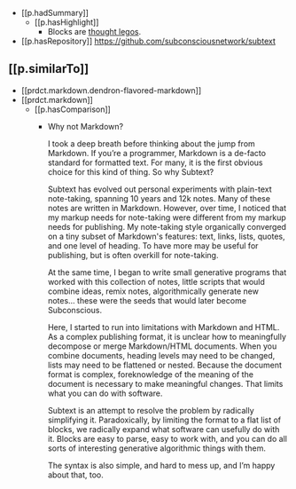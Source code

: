 
- [[p.hadSummary]] 
  - [[p.hasHighlight]]
    - Blocks are [thought legos](https://subconscious.substack.com/p/thought-legos).
- [[p.hasRepository]] https://github.com/subconsciousnetwork/subtext 

## [[p.similarTo]]

- [[prdct.markdown.dendron-flavored-markdown]]
- [[prdct.markdown]]
  - [[p.hasComparison]]
    - Why not Markdown?

      I took a deep breath before thinking about the jump from Markdown. If you’re a programmer, Markdown is a de-facto standard for formatted text. For many, it is the first obvious choice for this kind of thing. So why Subtext?

      Subtext has evolved out personal experiments with plain-text note-taking, spanning 10 years and 12k notes. Many of these notes are written in Markdown. However, over time, I noticed that my markup needs for note-taking were different from my markup needs for publishing. My note-taking style organically converged on a tiny subset of Markdown's features: text, links, lists, quotes, and one level of heading. To have more may be useful for publishing, but is often overkill for note-taking.

      At the same time, I began to write small generative programs that worked with this collection of notes, little scripts that would combine ideas, remix notes, algorithmically generate new notes… these were the seeds that would later become Subconscious.

      Here, I started to run into limitations with Markdown and HTML. As a complex publishing format, it is unclear how to meaningfully decompose or merge Markdown/HTML documents. When you combine documents, heading levels may need to be changed, lists may need to be flattened or nested. Because the document format is complex, foreknowledge of the meaning of the document is necessary to make meaningful changes. That limits what you can do with software.

      Subtext is an attempt to resolve the problem by radically simplifying it. Paradoxically, by limiting the format to a flat list of blocks, we radically expand what software can usefully do with it. Blocks are easy to parse, easy to work with, and you can do all sorts of interesting generative algorithmic things with them.

      The syntax is also simple, and hard to mess up, and I’m happy about that, too.
